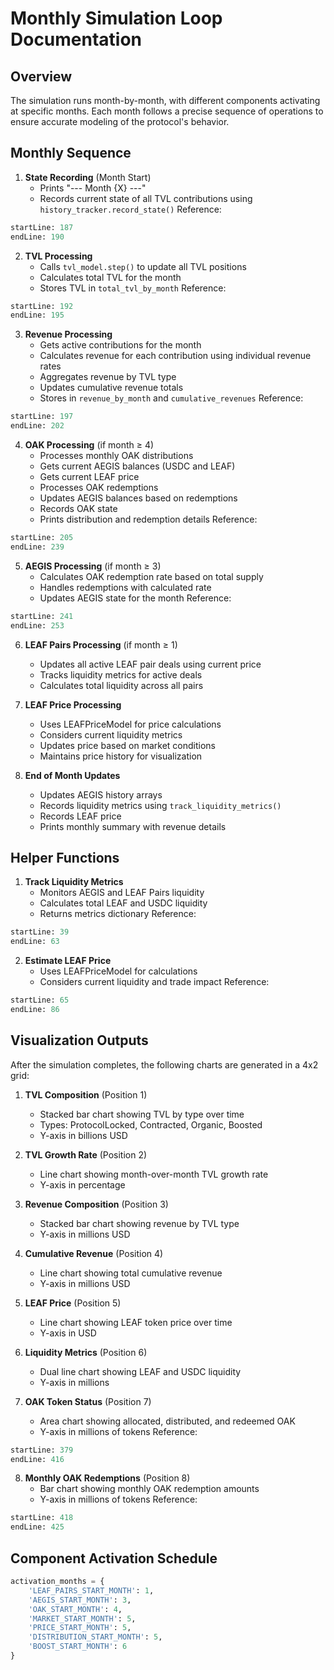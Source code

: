 # Monthly Simulation Loop Documentation

## Overview
The simulation runs month-by-month, with different components activating at specific months. Each month follows a precise sequence of operations to ensure accurate modeling of the protocol's behavior.

## Monthly Sequence

1. **State Recording** (Month Start)
   - Prints "--- Month {X} ---"
   - Records current state of all TVL contributions using `history_tracker.record_state()`
   Reference: 
```python:src/Simulations/simulate.py
startLine: 187
endLine: 190
```

2. **TVL Processing**
   - Calls `tvl_model.step()` to update all TVL positions
   - Calculates total TVL for the month
   - Stores TVL in `total_tvl_by_month`
   Reference:
```python:src/Simulations/simulate.py
startLine: 192
endLine: 195
```

3. **Revenue Processing**
   - Gets active contributions for the month
   - Calculates revenue for each contribution using individual revenue rates
   - Aggregates revenue by TVL type
   - Updates cumulative revenue totals
   - Stores in `revenue_by_month` and `cumulative_revenues`
   Reference:
```python:src/Simulations/simulate.py
startLine: 197
endLine: 202
```

4. **OAK Processing** (if month ≥ 4)
   - Processes monthly OAK distributions
   - Gets current AEGIS balances (USDC and LEAF)
   - Gets current LEAF price
   - Processes OAK redemptions
   - Updates AEGIS balances based on redemptions
   - Records OAK state
   - Prints distribution and redemption details
   Reference:
```python:src/Simulations/simulate.py
startLine: 205
endLine: 239
```

5. **AEGIS Processing** (if month ≥ 3)
   - Calculates OAK redemption rate based on total supply
   - Handles redemptions with calculated rate
   - Updates AEGIS state for the month
   Reference:
```python:src/Simulations/simulate.py
startLine: 241
endLine: 253
```

6. **LEAF Pairs Processing** (if month ≥ 1)
   - Updates all active LEAF pair deals using current price
   - Tracks liquidity metrics for active deals
   - Calculates total liquidity across all pairs

7. **LEAF Price Processing**
   - Uses LEAFPriceModel for price calculations
   - Considers current liquidity metrics
   - Updates price based on market conditions
   - Maintains price history for visualization

8. **End of Month Updates**
   - Updates AEGIS history arrays
   - Records liquidity metrics using `track_liquidity_metrics()`
   - Records LEAF price
   - Prints monthly summary with revenue details

## Helper Functions

1. **Track Liquidity Metrics**
   - Monitors AEGIS and LEAF Pairs liquidity
   - Calculates total LEAF and USDC liquidity
   - Returns metrics dictionary
   Reference:
```python:src/Simulations/simulate.py
startLine: 39
endLine: 63
```

2. **Estimate LEAF Price**
   - Uses LEAFPriceModel for calculations
   - Considers current liquidity and trade impact
   Reference:
```python:src/Simulations/simulate.py
startLine: 65
endLine: 86
```

## Visualization Outputs

After the simulation completes, the following charts are generated in a 4x2 grid:

1. **TVL Composition** (Position 1)
   - Stacked bar chart showing TVL by type over time
   - Types: ProtocolLocked, Contracted, Organic, Boosted
   - Y-axis in billions USD

2. **TVL Growth Rate** (Position 2)
   - Line chart showing month-over-month TVL growth rate
   - Y-axis in percentage

3. **Revenue Composition** (Position 3)
   - Stacked bar chart showing revenue by TVL type
   - Y-axis in millions USD

4. **Cumulative Revenue** (Position 4)
   - Line chart showing total cumulative revenue
   - Y-axis in millions USD

5. **LEAF Price** (Position 5)
   - Line chart showing LEAF token price over time
   - Y-axis in USD

6. **Liquidity Metrics** (Position 6)
   - Dual line chart showing LEAF and USDC liquidity
   - Y-axis in millions

7. **OAK Token Status** (Position 7)
   - Area chart showing allocated, distributed, and redeemed OAK
   - Y-axis in millions of tokens
   Reference:
```python:src/Simulations/simulate.py
startLine: 379
endLine: 416
```

8. **Monthly OAK Redemptions** (Position 8)
   - Bar chart showing monthly OAK redemption amounts
   - Y-axis in millions of tokens
   Reference:
```python:src/Simulations/simulate.py
startLine: 418
endLine: 425
```

## Component Activation Schedule

```python
activation_months = {
    'LEAF_PAIRS_START_MONTH': 1,
    'AEGIS_START_MONTH': 3,
    'OAK_START_MONTH': 4,
    'MARKET_START_MONTH': 5,
    'PRICE_START_MONTH': 5,
    'DISTRIBUTION_START_MONTH': 5,
    'BOOST_START_MONTH': 6
}
